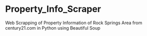 # Property_Info_Scraper
Web Scrapping of Property Information of Rock Springs Area from century21.com in Python using Beautiful Soup
